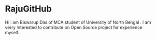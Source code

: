 # RajuGitHub
Hi i am Biswarup Das of MCA student of University of North Bengal . I am verry Interested to contribute on Open Source project for experience myself.
